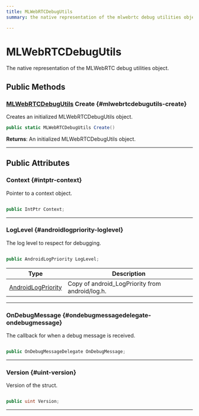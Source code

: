```yaml
---
title: MLWebRTCDebugUtils
summary: the native representation of the mlwebrtc debug utilities object. 

---
```


# MLWebRTCDebugUtils




The native representation of the MLWebRTC debug utilities object.   





## Public Methods

### [MLWebRTCDebugUtils](/versioned_docs/version-02-Aug-2023/unity-api/api/UnityEngine.XR.MagicLeap/MLWebRTC/NativeBindings/UnityEngine.XR.MagicLeap.MLWebRTC.NativeBindings.MLWebRTCDebugUtils.md) Create {#mlwebrtcdebugutils-create}

Creates an initialized MLWebRTCDebugUtils object. 

```csharp
public static MLWebRTCDebugUtils Create()
```






**Returns**: An initialized MLWebRTCDebugUtils object.



-----------

## Public Attributes

### Context {#intptr-context}

Pointer to a context object. 

```csharp

public IntPtr Context;

```






-----------

### LogLevel {#androidlogpriority-loglevel}

The log level to respect for debugging. 

```csharp

public AndroidLogPriority LogLevel;

```

| Type | Description  | 
|--|--|
| [AndroidLogPriority](/versioned_docs/version-02-Aug-2023/unity-api/api/UnityEngine.XR.MagicLeap/MLWebRTC/UnityEngine.XR.MagicLeap.MLWebRTC.md#uint-androidlogpriority) | Copy of android&#95;LogPriority from android/log.h.  |





-----------

### OnDebugMessage {#ondebugmessagedelegate-ondebugmessage}

The callback for when a debug message is received. 

```csharp

public OnDebugMessageDelegate OnDebugMessage;

```






-----------

### Version {#uint-version}

Version of the struct. 

```csharp

public uint Version;

```






-----------


